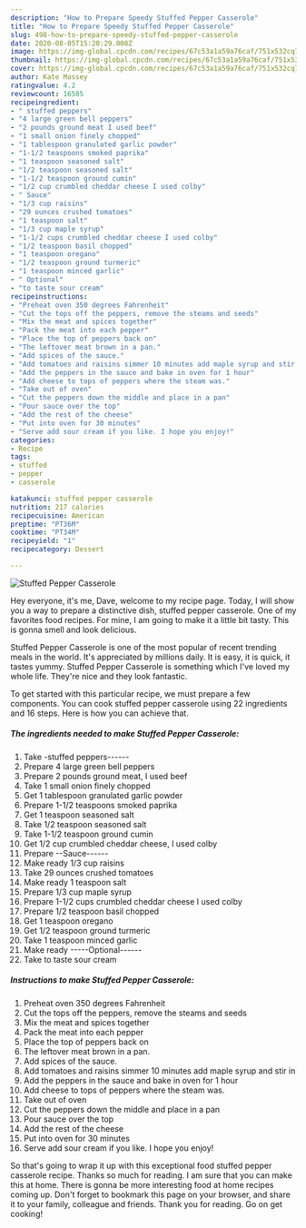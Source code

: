 ```yaml
---
description: "How to Prepare Speedy Stuffed Pepper Casserole"
title: "How to Prepare Speedy Stuffed Pepper Casserole"
slug: 498-how-to-prepare-speedy-stuffed-pepper-casserole
date: 2020-08-05T15:20:29.008Z
image: https://img-global.cpcdn.com/recipes/67c53a1a59a76caf/751x532cq70/stuffed-pepper-casserole-recipe-main-photo.jpg
thumbnail: https://img-global.cpcdn.com/recipes/67c53a1a59a76caf/751x532cq70/stuffed-pepper-casserole-recipe-main-photo.jpg
cover: https://img-global.cpcdn.com/recipes/67c53a1a59a76caf/751x532cq70/stuffed-pepper-casserole-recipe-main-photo.jpg
author: Kate Massey
ratingvalue: 4.2
reviewcount: 16585
recipeingredient:
- " stuffed peppers"
- "4 large green bell peppers"
- "2 pounds ground meat I used beef"
- "1 small onion finely chopped"
- "1 tablespoon granulated garlic powder"
- "1-1/2 teaspoons smoked paprika"
- "1 teaspoon seasoned salt"
- "1/2 teaspoon seasoned salt"
- "1-1/2 teaspoon ground cumin"
- "1/2 cup crumbled cheddar cheese I used colby"
- " Sauce"
- "1/3 cup raisins"
- "29 ounces crushed tomatoes"
- "1 teaspoon salt"
- "1/3 cup maple syrup"
- "1-1/2 cups crumbled cheddar cheese I used colby"
- "1/2 teaspoon basil chopped"
- "1 teaspoon oregano"
- "1/2 teaspoon ground turmeric"
- "1 teaspoon minced garlic"
- " Optional"
- "to taste sour cream"
recipeinstructions:
- "Preheat oven 350 degrees Fahrenheit"
- "Cut the tops off the peppers, remove the steams and seeds"
- "Mix the meat and spices together"
- "Pack the meat into each pepper"
- "Place the top of peppers back on"
- "The leftover meat brown in a pan."
- "Add spices of the sauce."
- "Add tomatoes and raisins simmer 10 minutes add maple syrup and stir in"
- "Add the peppers in the sauce and bake in oven for 1 hour"
- "Add cheese to tops of peppers where the steam was."
- "Take out of oven"
- "Cut the peppers down the middle and place in a pan"
- "Pour sauce over the top"
- "Add the rest of the cheese"
- "Put into oven for 30 minutes"
- "Serve add sour cream if you like. I hope you enjoy!"
categories:
- Recipe
tags:
- stuffed
- pepper
- casserole

katakunci: stuffed pepper casserole 
nutrition: 217 calories
recipecuisine: American
preptime: "PT36M"
cooktime: "PT34M"
recipeyield: "1"
recipecategory: Dessert

---
```



![Stuffed Pepper Casserole](https://img-global.cpcdn.com/recipes/67c53a1a59a76caf/751x532cq70/stuffed-pepper-casserole-recipe-main-photo.jpg)

Hey everyone, it's me, Dave, welcome to my recipe page. Today, I will show you a way to prepare a distinctive dish, stuffed pepper casserole. One of my favorites food recipes. For mine, I am going to make it a little bit tasty. This is gonna smell and look delicious.

Stuffed Pepper Casserole is one of the most popular of recent trending meals in the world. It's appreciated by millions daily. It is easy, it is quick, it tastes yummy. Stuffed Pepper Casserole is something which I've loved my whole life. They're nice and they look fantastic.




To get started with this particular recipe, we must prepare a few components. You can cook stuffed pepper casserole using 22 ingredients and 16 steps. Here is how you can achieve that.

<!--inarticleads1-->

##### The ingredients needed to make Stuffed Pepper Casserole:

1. Take  -stuffed peppers------
1. Prepare 4 large green bell peppers
1. Prepare 2 pounds ground meat, I used beef
1. Take 1 small onion finely chopped
1. Get 1 tablespoon granulated garlic powder
1. Prepare 1-1/2 teaspoons smoked paprika
1. Get 1 teaspoon seasoned salt
1. Take 1/2 teaspoon seasoned salt
1. Take 1-1/2 teaspoon ground cumin
1. Get 1/2 cup crumbled cheddar cheese, I used colby
1. Prepare  --Sauce------
1. Make ready 1/3 cup raisins
1. Take 29 ounces crushed tomatoes
1. Make ready 1 teaspoon salt
1. Prepare 1/3 cup maple syrup
1. Prepare 1-1/2 cups crumbled cheddar cheese I used colby
1. Prepare 1/2 teaspoon basil chopped
1. Get 1 teaspoon oregano
1. Get 1/2 teaspoon ground turmeric
1. Take 1 teaspoon minced garlic
1. Make ready  -----Optional------
1. Take to taste sour cream




<!--inarticleads2-->

##### Instructions to make Stuffed Pepper Casserole:

1. Preheat oven 350 degrees Fahrenheit
1. Cut the tops off the peppers, remove the steams and seeds
1. Mix the meat and spices together
1. Pack the meat into each pepper
1. Place the top of peppers back on
1. The leftover meat brown in a pan.
1. Add spices of the sauce.
1. Add tomatoes and raisins simmer 10 minutes add maple syrup and stir in
1. Add the peppers in the sauce and bake in oven for 1 hour
1. Add cheese to tops of peppers where the steam was.
1. Take out of oven
1. Cut the peppers down the middle and place in a pan
1. Pour sauce over the top
1. Add the rest of the cheese
1. Put into oven for 30 minutes
1. Serve add sour cream if you like. I hope you enjoy!




So that's going to wrap it up with this exceptional food stuffed pepper casserole recipe. Thanks so much for reading. I am sure that you can make this at home. There is gonna be more interesting food at home recipes coming up. Don't forget to bookmark this page on your browser, and share it to your family, colleague and friends. Thank you for reading. Go on get cooking!
